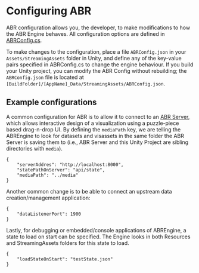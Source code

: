 # Configuring ABR

ABR configuration allows you, the developer, to make modifications to how the
ABR Engine behaves. All configuration options are defined in
[ABRConfig.cs](api/IVLab.ABREngine.ABRConfig.html).

To make changes to the configuration, place a file `ABRConfig.json` in your
`Assets/StreamingAssets` folder in Unity, and define any of the key-value pairs
specified in ABRConfig.cs to change the engine behaviour. If you build your
Unity project, you can modify the ABR Config without rebuilding; the
`ABRConfig.json` file is located at `[BuildFolder]/[AppName]_Data/StreamingAssets/ABRConfig.json`.


## Example configurations

A common configuration for ABR is to allow it to connect to an [ABR
Server](https://github.com/ivlab/abr-server), which allows interactive
design of a visualization using a puzzle-piece based drag-n-drop UI. By defining
the `mediaPath` key, we are telling the ABREngine to look for datasets and
visassets in the same folder the ABR Server is saving them to (i.e., ABR Server
and this Unity Project are sibling directories with `media`).

```
{
    "serverAddres": "http://localhost:8000",
    "statePathOnServer": "api/state",
    "mediaPath": "../media"
}
```


Another common change is to be able to connect an upstream data creation/management application:

```
{
    "dataListenerPort": 1900
}
```

Lastly, for debugging or embedded/console applications of ABREngine, a state to
load on start can be specified. The Engine looks in both Resources and
StreamingAssets folders for this state to load.

```
{
    "loadStateOnStart": "testState.json"
}
```